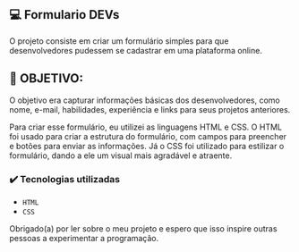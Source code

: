 ## :computer: Formulario DEVs

O projeto consiste em criar um formulário simples para que desenvolvedores pudessem se cadastrar em uma plataforma online. 

## :eyes: OBJETIVO:

O objetivo era capturar informações básicas dos desenvolvedores, como nome, e-mail, habilidades, experiência e links para seus projetos anteriores.

Para criar esse formulário, eu utilizei as linguagens HTML e CSS. O HTML foi usado para criar a estrutura do formulário, com campos para preencher e botões para enviar as informações. Já o CSS foi utilizado para estilizar o formulário, dando a ele um visual mais agradável e atraente.

### ✔️ Tecnologias utilizadas

- ``HTML``
- ``CSS``

Obrigado(a) por ler sobre o meu projeto e espero que isso inspire outras pessoas a experimentar a programação.


